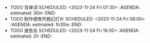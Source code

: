 - TODO 背单词
  SCHEDULED: <2023-11-24 Fri 07:30>
  :AGENDA:
  estimated: 30m
  :END:
- TODO 制作德育开题幻灯片
  SCHEDULED: <2023-11-24 Fri 08:00>
  :AGENDA:
  estimated: 1h30m
  :END:
- TODO 报告会
  SCHEDULED: <2023-11-24 Fri 19:30>
  :AGENDA:
  estimated: 2h
  :END:
